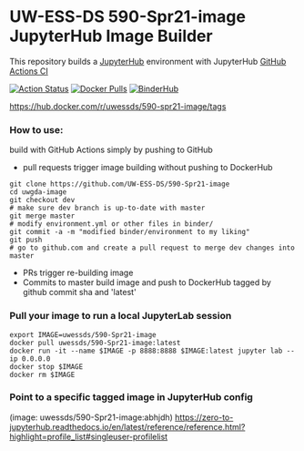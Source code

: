 # UW-ESS-DS 590-Spr21-image JupyterHub Image Builder

This repository builds a [JupyterHub](https://jupyter.org/hub) environment with JupyterHub [GitHub Actions CI](https://github.com/jupyterhub/repo2docker-action)

[![Action Status](https://github.com/UW-ESS-DS/590-Spr21-image/workflows/CI/badge.svg)](https://github.com/UW-ESS-DS/590-Spr21-image/actions)
[![Docker Pulls](https://img.shields.io/docker/pulls/uwessds/590-spr21-image)](https://hub.docker.com/r/uwessds/590-spr21-image/tags)
[![BinderHub](https://mybinder.org/badge_logo.svg)](https://mybinder.org/v2/gh/UW-ESS-DS/590-Spr21-image/main?urlpath=lab)  

https://hub.docker.com/r/uwessds/590-spr21-image/tags

### How to use:

build with GitHub Actions simply by pushing to GitHub

* pull requests trigger image building without pushing to DockerHub
```
git clone https://github.com/UW-ESS-DS/590-Spr21-image
cd uwgda-image
git checkout dev
# make sure dev branch is up-to-date with master
git merge master
# modify environment.yml or other files in binder/
git commit -a -m "modified binder/environment to my liking"
git push
# go to github.com and create a pull request to merge dev changes into master
```
* PRs trigger re-building image
* Commits to master build image and push to DockerHub tagged by github commit sha and 'latest'

### Pull your image to run a local JupyterLab session
```
export IMAGE=uwessds/590-Spr21-image
docker pull uwessds/590-Spr21-image:latest
docker run -it --name $IMAGE -p 8888:8888 $IMAGE:latest jupyter lab --ip 0.0.0.0
docker stop $IMAGE
docker rm $IMAGE
```

### Point to a specific tagged image in JupyterHub config
(image: uwessds/590-Spr21-image:abhjdh)
https://zero-to-jupyterhub.readthedocs.io/en/latest/reference/reference.html?highlight=profile_list#singleuser-profilelist
